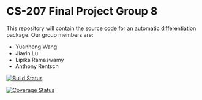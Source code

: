 # CS-207 Final Project Group 8

This repository will contain the source code for an automatic differentiation package. Our group members are:

* Yuanheng Wang
* Jiayin Lu
* Lipika Ramaswamy
* Anthony Rentsch

[![Build Status](https://travis-ci.org/CS207ProjectGroup8/cs207-FinalProject.svg?branch=master)](https://travis-ci.org/CS207ProjectGroup8/cs207-FinalProject.svg?branch=master)

[![Coverage Status](https://coveralls.io/repos/github/AnthonyRentsch/cs207-FinalProject/badge.svg?branch=master)](https://coveralls.io/github/AnthonyRentsch/cs207-FinalProject?branch=master)